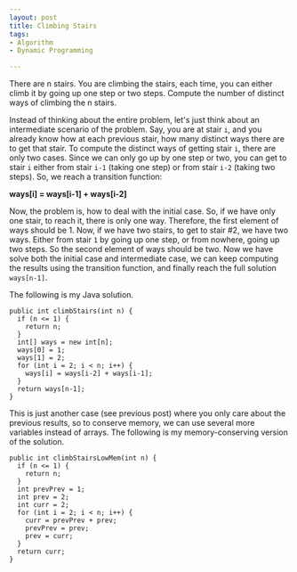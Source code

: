 ```yaml
---
layout: post
title: Climbing Stairs
tags:
- Algorithm
- Dynamic Programming

---
```


There are n stairs. You are climbing the stairs, each time, you can either climb it by going up one step or two steps. Compute the number of distinct ways of climbing the n stairs.

Instead of thinking about the entire problem, let's just think about an intermediate scenario of the problem. Say, you are at stair `i`, and you already know how at each previous stair, how many distinct ways there are to get that stair. To compute the distinct ways of getting stair `i`, there are only two cases. Since we can only go up by one step or two, you can get to stair `i` either from stair `i-1` (taking one step) or from stair `i-2` (taking two steps). So, we reach a transition function:

**ways[i] = ways[i-1] + ways[i-2]**

Now, the problem is, how to deal with the initial case. So, if we have only one stair, to reach it, there is only one way. Therefore, the first element of ways should be 1. Now, if we have two stairs, to get to stair #2, we have two ways. Either from stair `1` by going up one step, or from nowhere, going up two steps. So the second element of ways should be two. Now we have solve both the initial case and intermediate case, we can keep computing the results using the transition function, and finally reach the full solution `ways[n-1]`.

The following is my Java solution.

```
public int climbStairs(int n) {
  if (n <= 1) {
    return n;
  }
  int[] ways = new int[n];
  ways[0] = 1;
  ways[1] = 2;
  for (int i = 2; i < n; i++) {
    ways[i] = ways[i-2] + ways[i-1];
  }
  return ways[n-1];
}
```

This is just another case (see previous post) where you only care about the previous results, so to conserve memory, we can use several more variables instead of arrays. The following is my memory-conserving version of the solution.

```
public int climbStairsLowMem(int n) {
  if (n <= 1) {
    return n;
  }
  int prevPrev = 1;
  int prev = 2;
  int curr = 2;
  for (int i = 2; i < n; i++) {
    curr = prevPrev + prev;
    prevPrev = prev;
    prev = curr;
  }
  return curr;
}
```